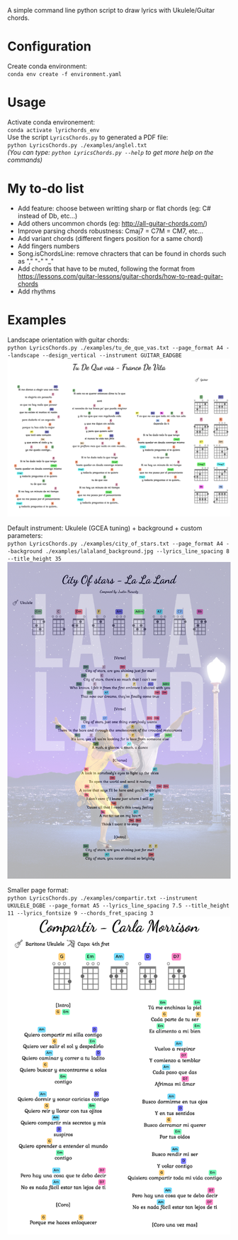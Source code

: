 A simple command line python script to draw lyrics with Ukulele/Guitar chords.

# Configuration
Create conda environment:  
`conda env create -f environment.yaml`


# Usage
Activate conda environement:  
`conda activate lyrichords_env`  
Use the script `LyricsChords.py` to generated a PDF file:  
`python LyricsChords.py ./examples/anglel.txt`  
_(You can type: `python LyricsChords.py --help` to get more help on the commands)_  


# My to-do list  
- Add feature: choose between writting sharp or flat chords (eg: C# instead of Db, etc...)   
- Add others uncommon chords (eg: http://all-guitar-chords.com/)  
- Improve parsing chords robustness: Cmaj7 = C7M = CM7, etc...
- Add variant chords (different fingers position for a same chord)  
- Add fingers numbers  
- Song.isChordsLine: remove chracters that can be found in chords such as "," "-" "_"
- Add chords that have to be muted, following the format from https://lessons.com/guitar-lessons/guitar-chords/how-to-read-guitar-chords   
- Add rhythms

# Examples

Landscape orientation with guitar chords:  
`python LyricsChords.py ./examples/tu_de_que_vas.txt --page_format A4 --landscape --design_vertical --instrument GUITAR_EADGBE`  
![Example1](./examples/tu_de_que_vas.png "Example: Tu de que vas - Franco de Vita")  

Default instrument: Ukulele (GCEA tuning) + background + custom parameters:  
`python LyricsChords.py ./examples/city_of_stars.txt --page_format A4 --background ./examples/lalaland_background.jpg --lyrics_line_spacing 8 --title_height 35`  
![Example2](./examples/city_of_stars.png "Example: City Of Stars - LaLaLand")  

Smaller page format:  
`python LyricsChords.py ./examples/compartir.txt --instrument UKULELE_DGBE --page_format A5 --lyrics_line_spacing 7.5 --title_height 11 --lyrics_fontsize 9 --chords_fret_spacing 3`  
![Example3](./examples/compartir.png "Example: Compartir - Carla Morisson")
